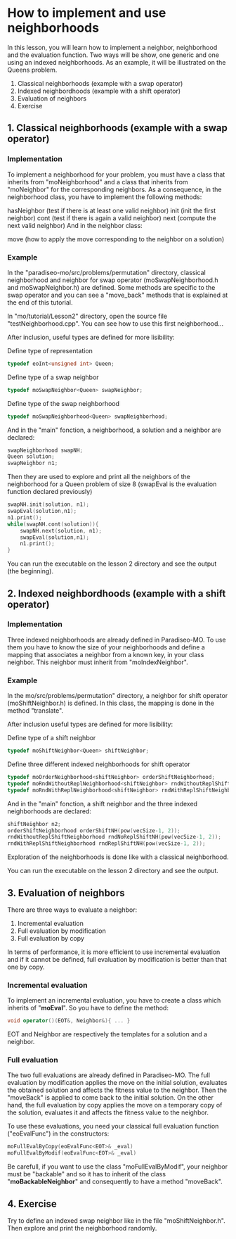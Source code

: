 # How to implement and use neighborhoods
In this lesson, you will learn how to implement a neighbor, neighborhood and the evaluation function. Two ways will be show, one generic and one using an indexed neighborhoods. As an example, it will be illustrated on the Queens problem.

1. Classical neighborhoods (example with a swap operator)
2. Indexed neighbordhoods (example with a shift operator)
3. Evaluation of neighbors
4. Exercise 

## 1. Classical neighborhoods (example with a swap operator)

### Implementation
To implement a neighborhood for your problem, you must have a class that inherits from "moNeighborhood" and a class that inherits from "moNeighbor" for the corresponding neighbors. As a consequence, in the neighborhood class, you have to implement the following methods:

hasNeighbor (test if there is at least one valid neighbor)
init (init the first neighbor)
cont (test if there is again a valid neighbor)
next (compute the next valid neighbor)
And in the neighbor class:

move (how to apply the move corresponding to the neighbor on a solution)
### Example
In the "paradiseo-mo/src/problems/permutation" directory, classical neighborhood and neighbor for swap operator (moSwapNeighborhood.h and moSwapNeighbor.h) are defined. Some methods are specific to the swap operator and you can see a "move_back" methods that is explained at the end of this tutorial.

In "mo/tutorial/Lesson2" directory, open the source file "testNeighborhood.cpp". You can see how to use this first neighborhood...

After inclusion, useful types are defined for more lisibility:

Define type of representation
```c++
typedef eoInt<unsigned int> Queen;
```
Define type of a swap neighbor
```c++
typedef moSwapNeighbor<Queen> swapNeighbor;
```
Define type of the swap neighborhood
```c++
typedef moSwapNeighborhood<Queen> swapNeighborhood;
```
And in the "main" fonction, a neighborhood, a solution and a neighbor are declared:
```c++
swapNeighborhood swapNH;
Queen solution;
swapNeighbor n1;
```

Then they are used to explore and print all the neighbors of the neighborhood for a Queen problem of size 8 (swapEval is the evaluation function declared previously)
```c++
swapNH.init(solution, n1);
swapEval(solution,n1);
n1.print();
while(swapNH.cont(solution)){
    swapNH.next(solution, n1);
    swapEval(solution,n1);
    n1.print();
}
```

You can run the executable on the lesson 2 directory and see the output (the beginning).

## 2. Indexed neighbordhoods (example with a shift operator)

### Implementation
Three indexed neighborhoods are already defined in Paradiseo-MO. To use them you have to know the size of your neighborhoods and define a mapping that associates a neighbor from a known key, in your class neighbor. This neighbor must inherit from "moIndexNeighbor".

### Example
In the mo/src/problems/permutation" directory, a neighbor for shift operator (moShiftNeighbor.h) is defined. In this class, the mapping is done in the method "translate".

After inclusion useful types are defined for more lisibility:

Define type of a shift neighbor
```c++
typedef moShiftNeighbor<Queen> shiftNeighbor;
```
Define three different indexed neighborhoods for shift operator
```c++
typedef moOrderNeighborhood<shiftNeighbor> orderShiftNeighborhood;
typedef moRndWithoutReplNeighborhood<shiftNeighbor> rndWithoutReplShiftNeighborhood;
typedef moRndWithReplNeighborhood<shiftNeighbor> rndWithReplShiftNeighborhood;
```

And in the "main" fonction, a shift neighbor and the three indexed neighborhoods are declared:
```c++
shiftNeighbor n2;
orderShiftNeighborhood orderShiftNH(pow(vecSize-1, 2));
rndWithoutReplShiftNeighborhood rndNoReplShiftNH(pow(vecSize-1, 2));
rndWithReplShiftNeighborhood rndReplShiftNH(pow(vecSize-1, 2));
```

Exploration of the neighborhoods is done like with a classical neighborhood.

You can run the executable on the lesson 2 directory and see the output.

## 3. Evaluation of neighbors

There are three ways to evaluate a neighbor:

1. Incremental evaluation
2. Full evaluation by modification
3. Full evaluation by copy

In terms of performance, it is more efficient to use incremental evaluation and if it cannot be defined, full evaluation by modification is better than that one by copy.

### Incremental evaluation
To implement an incremental evaluation, you have to create a class which inherits of "**moEval**". So you have to define the method:
```c++
void operator()(EOT&, Neighbor&){ ... }
```
EOT and Neighbor are respectively the templates for a solution and a neighbor.

### Full evaluation
The two full evaluations are already defined in Paradiseo-MO. The full evaluation by modification applies the move on the initial solution, evaluates the obtained solution and affects the fitness value to the neighbor. Then the "moveBack" is applied to come back to the initial solution. On the other hand, the full evaluation by copy applies the move on a temporary copy of the solution, evaluates it and affects the fitness value to the neighbor.

To use these evaluations, you need your classical full evaluation function ("eoEvalFunc") in the constructors:
```c++
moFullEvalByCopy(eoEvalFunc<EOT>& _eval)
moFullEvalByModif(eoEvalFunc<EOT>& _eval) 
```

Be carefull, if you want to use the class "moFullEvalByModif", your neighbor must be "backable" and so it has to inherit of the class "**moBackableNeighbor**" and consequently to have a method "moveBack".

## 4. Exercise

Try to define an indexed swap neighbor like in the file "moShiftNeighbor.h". Then explore and print the neighborhood randomly.